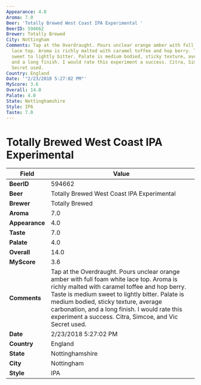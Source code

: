 ```yaml
---
Appearance: 4.0
Aroma: 7.0
Beer: 'Totally Brewed West Coast IPA Experimental '
BeerID: 594662
Brewer: Totally Brewed
City: Nottingham
Comments: Tap at the Overdraught. Pours unclear orange amber with full foam white
  lace top. Aroma is richly malted with caramel toffee and hop berry. Taste is medium
  sweet to lightly bitter. Palate is medium bodied, sticky texture, average carbonation,
  and a long finish. I would rate this experiment a success. Citra, Simcoe, and Vic
  Secret used.
Country: England
Date: '"2/23/2018 5:27:02 PM"'
MyScore: 3.6
Overall: 14.0
Palate: 4.0
State: Nottinghamshire
Style: IPA
Taste: 7.0
---
```


# Totally Brewed West Coast IPA Experimental 

| Field         | Value |
|---------------|-------|
| **BeerID** | 594662 |
| **Beer** | Totally Brewed West Coast IPA Experimental  |
| **Brewer** | Totally Brewed |
| **Aroma** | 7.0 |
| **Appearance** | 4.0 |
| **Taste** | 7.0 |
| **Palate** | 4.0 |
| **Overall** | 14.0 |
| **MyScore** | 3.6 |
| **Comments** | Tap at the Overdraught. Pours unclear orange amber with full foam white lace top. Aroma is richly malted with caramel toffee and hop berry. Taste is medium sweet to lightly bitter. Palate is medium bodied, sticky texture, average carbonation, and a long finish. I would rate this experiment a success. Citra, Simcoe, and Vic Secret used. |
| **Date** | 2/23/2018 5:27:02 PM |
| **Country** | England |
| **State** | Nottinghamshire |
| **City** | Nottingham |
| **Style** | IPA |
